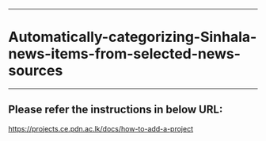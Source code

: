 ___
# Automatically-categorizing-Sinhala-news-items-from-selected-news-sources
___

## Please refer the instructions in below URL:

https://projects.ce.pdn.ac.lk/docs/how-to-add-a-project
